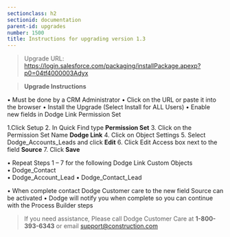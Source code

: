 ```yaml
---
sectionclass: h2
sectionid: documentation
parent-id: upgrades
number: 1500
title: Instructions for upgrading version 1.3 
---
```


> Upgrade URL:   https://login.salesforce.com/packaging/installPackage.apexp?p0=04tf4000003Adyx

> **Upgrade Instructions**

•	Must be done by a CRM Administrator
•	Click on the URL or paste it into the browser
•	Install the Upgrade (Select Install for ALL Users)
•	Enable new fields in Dodge Link Permission Set
>
1.Click Setup
2.	In Quick Find type **Permission Set**
3.	Click on the Permission Set Name **Dodge Link**
4.	Click on Object Settings
5.	Select Dodge_Accounts_Leads and click **Edit**
6.	Click Edit Access box next to the field **Source**
7.	Click **Save**<br>
>
•	Repeat Steps 1 – 7 for the following Dodge Link Custom Objects<br>
•	Dodge_Contact<br>
•	Dodge_Account_Lead
•	Dodge_Contact_Lead
<br>
>
•	When complete contact Dodge Customer care to the new field Source can be activated
•	Dodge will notify you when complete so you can continue with the Process Builder steps


> If you need assistance, Please call Dodge Customer Care at **1-800-393-6343** or email support@construction.com
